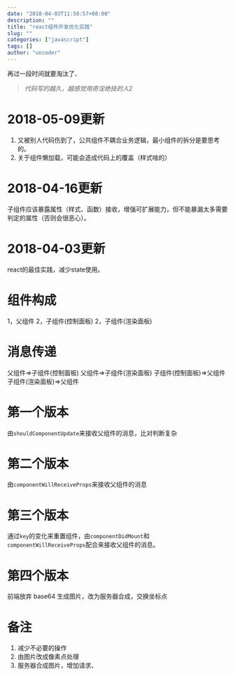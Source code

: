 ```yaml
---
date: "2018-04-03T11:50:57+08:00"
description: ""
title: "react组件开发优化实践"
slug: ""
categories: ["javascript"]
tags: []
author: "uncoder"
---
```


再过一段时间就要淘汰了、

<!--more-->

> _代码写的越久，越感觉用奇淫绝技的人2_

# 2018-05-09更新

1. 又被别人代码伤到了，公共组件不耦合业务逻辑，最小组件的拆分是要思考的。
2. 关于组件懒加载，可能会造成代码上的覆盖（样式啥的）

# 2018-04-16更新

子组件应该暴露属性（样式、函数）接收，增强可扩展能力，但不能暴漏太多需要判定的属性（否则会很恶心）。

# 2018-04-03更新

react的最佳实践，减少state使用。

# 组件构成

1，父组件
2，子组件(控制面板)
2，子组件(渲染面板)

# 消息传递

父组件=>子组件(控制面板)
父组件=>子组件(渲染面板)
子组件(控制面板)=>父组件子组件(渲染面板)=>父组件

# 第一个版本

由`shouldComponentUpdate`来接收父组件的消息，比对判断复杂

# 第二个版本

由`componentWillReceiveProps`来接收父组件的消息

# 第三个版本

通过`key`的变化来重置组件，由`componentDidMount`和`componentWillReceiveProps`配合来接收父组件的消息。

# 第四个版本

前端放弃 base64 生成图片，改为服务器合成，交换坐标点

# 备注

1. 减少不必要的操作
1. 由图片改成像素点处理
1. 服务器合成图片，增加请求、